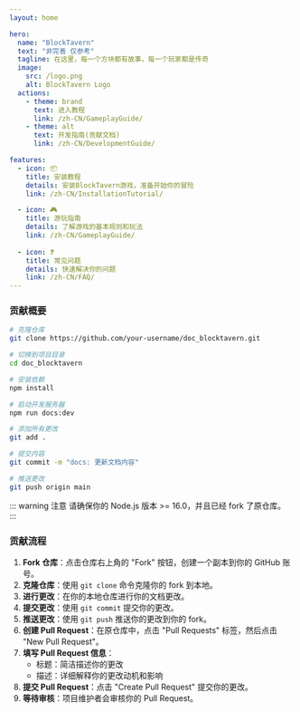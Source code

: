 ```yaml
---
layout: home

hero:
  name: "BlockTavern"
  text: "非完善 仅参考"
  tagline: 在这里，每一个方块都有故事，每一个玩家都是传奇
  image:
    src: /logo.png
    alt: BlockTavern Logo
  actions:
    - theme: brand
      text: 进入教程
      link: /zh-CN/GameplayGuide/
    - theme: alt  
      text: 开发指南(贡献文档)
      link: /zh-CN/DevelopmentGuide/

features:
  - icon: 📦
    title: 安装教程
    details: 安装BlockTavern游戏，准备开始你的冒险
    link: /zh-CN/InstallationTutorial/

  - icon: 🎮
    title: 游玩指南
    details: 了解游戏的基本规则和玩法
    link: /zh-CN/GameplayGuide/
    
  - icon: ❓
    title: 常见问题
    details: 快速解决你的问题
    link: /zh-CN/FAQ/
---
```


### 贡献概要

```sh
# 克隆仓库
git clone https://github.com/your-username/doc_blocktavern.git

# 切换到项目目录
cd doc_blocktavern

# 安装依赖
npm install

# 启动开发服务器
npm run docs:dev

# 添加所有更改
git add .

# 提交内容
git commit -m "docs: 更新文档内容"

# 推送更改
git push origin main
```

::: warning 注意
请确保你的 Node.js 版本 >= 16.0，并且已经 fork 了原仓库。
:::

### 贡献流程

1. **Fork 仓库**：点击仓库右上角的 "Fork" 按钮，创建一个副本到你的 GitHub 账号。
2. **克隆仓库**：使用 `git clone` 命令克隆你的 fork 到本地。 
3. **进行更改**：在你的本地仓库进行你的文档更改。 
4. **提交更改**：使用 `git commit` 提交你的更改。
5. **推送更改**：使用 `git push` 推送你的更改到你的 fork。
6. **创建 Pull Request**：在原仓库中，点击 "Pull Requests" 标签，然后点击 "New Pull Request"。
7. **填写 Pull Request 信息**：
   - 标题：简洁描述你的更改
   - 描述：详细解释你的更改动机和影响
8. **提交 Pull Request**：点击 "Create Pull Request" 提交你的更改。
9. **等待审核**：项目维护者会审核你的 Pull Request。